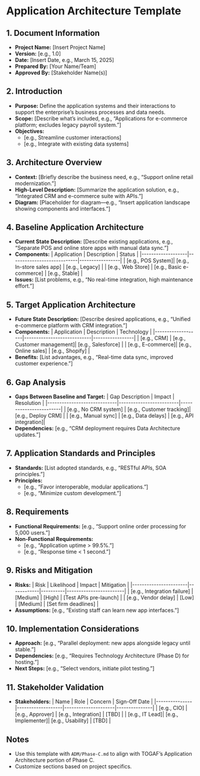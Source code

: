 # Application Architecture Template

## 1. Document Information
- **Project Name:** [Insert Project Name]
- **Version:** [e.g., 1.0]
- **Date:** [Insert Date, e.g., March 15, 2025]
- **Prepared By:** [Your Name/Team]
- **Approved By:** [Stakeholder Name(s)]

## 2. Introduction
- **Purpose:** Define the application systems and their interactions to support the enterprise’s business processes and data needs.
- **Scope:** [Describe what’s included, e.g., “Applications for e-commerce platform; excludes legacy payroll system.”]
- **Objectives:** 
  - [e.g., Streamline customer interactions]
  - [e.g., Integrate with existing data systems]

## 3. Architecture Overview
- **Context:** [Briefly describe the business need, e.g., “Support online retail modernization.”]
- **High-Level Description:** [Summarize the application solution, e.g., “Integrated CRM and e-commerce suite with APIs.”]
- **Diagram:** [Placeholder for diagram—e.g., “Insert application landscape showing components and interfaces.”]

## 4. Baseline Application Architecture
- **Current State Description:** [Describe existing applications, e.g., “Separate POS and online store apps with manual data sync.”]
- **Components:**
  | Application       | Description                | Status          |
  |-------------------|----------------------------|-----------------|
  | [e.g., POS System]| [e.g., In-store sales app] | [e.g., Legacy]  |
  | [e.g., Web Store] | [e.g., Basic e-commerce]   | [e.g., Stable]  |
- **Issues:** [List problems, e.g., “No real-time integration, high maintenance effort.”]

## 5. Target Application Architecture
- **Future State Description:** [Describe desired applications, e.g., “Unified e-commerce platform with CRM integration.”]
- **Components:**
  | Application       | Description                | Technology      |
  |-------------------|----------------------------|-----------------|
  | [e.g., CRM]       | [e.g., Customer management]| [e.g., Salesforce] |
  | [e.g., E-commerce]| [e.g., Online sales]      | [e.g., Shopify] |
- **Benefits:** [List advantages, e.g., “Real-time data sync, improved customer experience.”]

## 6. Gap Analysis
- **Gaps Between Baseline and Target:**
  | Gap Description             | Impact                  | Resolution             |
  |-----------------------------|-------------------------|------------------------|
  | [e.g., No CRM system]       | [e.g., Customer tracking]| [e.g., Deploy CRM]    |
  | [e.g., Manual sync]         | [e.g., Data delays]     | [e.g., API integration]|
- **Dependencies:** [e.g., “CRM deployment requires Data Architecture updates.”]

## 7. Application Standards and Principles
- **Standards:** [List adopted standards, e.g., “RESTful APIs, SOA principles.”]
- **Principles:** 
  - [e.g., “Favor interoperable, modular applications.”]
  - [e.g., “Minimize custom development.”]

## 8. Requirements
- **Functional Requirements:** [e.g., “Support online order processing for 5,000 users.”]
- **Non-Functional Requirements:** 
  - [e.g., “Application uptime > 99.5%.”]
  - [e.g., “Response time < 1 second.”]

## 9. Risks and Mitigation
- **Risks:**
  | Risk                  | Likelihood | Impact   | Mitigation             |
  |-----------------------|------------|----------|------------------------|
  | [e.g., Integration failure] | [Medium]   | [High]   | [Test APIs pre-launch] |
  | [e.g., Vendor delay]  | [Low]      | [Medium] | [Set firm deadlines]   |
- **Assumptions:** [e.g., “Existing staff can learn new app interfaces.”]

## 10. Implementation Considerations
- **Approach:** [e.g., “Parallel deployment: new apps alongside legacy until stable.”]
- **Dependencies:** [e.g., “Requires Technology Architecture (Phase D) for hosting.”]
- **Next Steps:** [e.g., “Select vendors, initiate pilot testing.”]

## 11. Stakeholder Validation
- **Stakeholders:**
  | Name          | Role              | Concern             | Sign-Off Date |
  |---------------|-------------------|---------------------|---------------|
  | [e.g., CIO]   | [e.g., Approver]  | [e.g., Integration] | [TBD]         |
  | [e.g., IT Lead]| [e.g., Implementer]| [e.g., Usability]  | [TBD]         |

## Notes
- Use this template with `ADM/Phase-C.md` to align with TOGAF’s Application Architecture portion of Phase C.
- Customize sections based on project specifics.